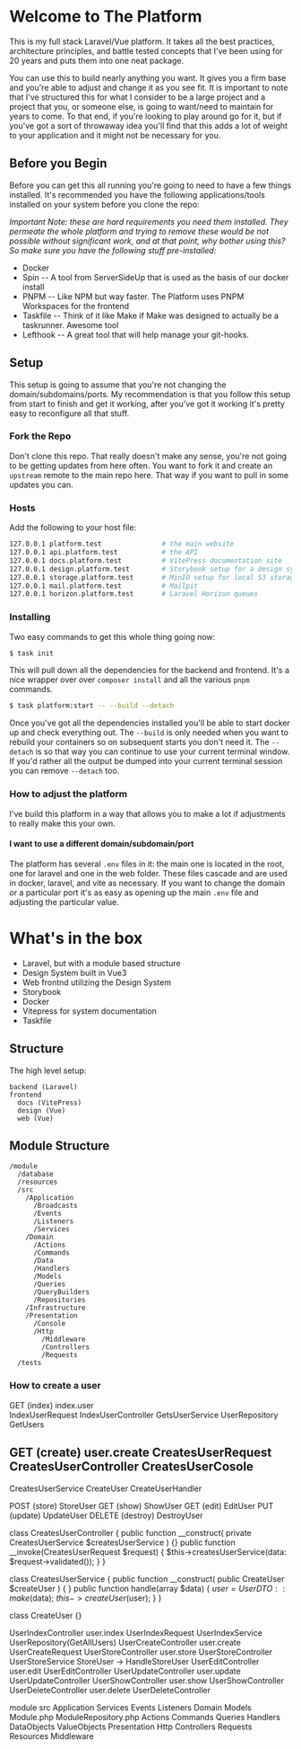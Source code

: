 # Welcome to The Platform

This is my full stack Laravel/Vue platform. It takes all the best practices, architecture principles, and battle tested concepts that I've been using for 20 years and puts them into one neat package.

You can use this to build nearly anything you want. It gives you a firm base and you're able to adjust and change it as you see fit. It is important to note that I've structured this for what I consider to be a large project and a project that you, or someone else, is going to want/need to maintain for years to come. To that end, if you're looking to play around go for it, but if you've got a sort of throwaway idea you'll find that this adds a lot of weight to your application and it might not be necessary for you.

## Before you Begin

Before you can get this all running you're going to need to have a few things installed. It's recommended you have the following applications/tools installed on your system before you clone the repo:

_Important Note: these are hard requirements you need them installed. They permeate the whole platform and trying to remove these would be not possible without significant work, and at that point, why bother using this? So make sure you have the following stuff pre-installed:_

- Docker
- Spin -- A tool from ServerSideUp that is used as the basis of our docker install
- PNPM -- Like NPM but way faster. The Platform uses PNPM Workspaces for the frontend
- Taskfile -- Think of it like Make if Make was designed to actually be a taskrunner. Awesome tool
- Lefthook -- A great tool that will help manage your git-hooks.

## Setup

This setup is going to assume that you're not changing the domain/subdomains/ports. My recommendation is that you follow this setup from start to finish and get it working, after you've got it working it's pretty easy to reconfigure all that stuff.

### Fork the Repo

Don't clone this repo. That really doesn't make any sense, you're not going to be getting updates from here often. You want to fork it and create an `upstream` remote to the main repo here. That way if you want to pull in some updates you can.

### Hosts

Add the following to your host file:

```bash
127.0.0.1 platform.test               # the main website
127.0.0.1 api.platform.test           # the API
127.0.0.1 docs.platform.test          # VitePress documentation site
127.0.0.1 design.platform.test        # Storybook setup for a design system
127.0.0.1 storage.platform.test       # MinIO setup for local S3 storage
127.0.0.1 mail.platform.test          # Mailpit
127.0.0.1 horizon.platform.test       # Laravel Horizon queues
```

### Installing

Two easy commands to get this whole thing going now:

```bash
$ task init
```

This will pull down all the dependencies for the backend and frontend. It's a nice wrapper over over `composer install` and all the various `pnpm` commands.

```bash
$ task platform:start -- --build --detach
```

Once you've got all the dependencies installed you'll be able to start docker up and check everything out. The `--build` is only needed when you want to rebuild your containers so on subsequent starts you don't need it. The `--detach` is so that way you can continue to use your current terminal window. If you'd rather all the output be dumped into your current terminal session you can remove `--detach` too.

### How to adjust the platform

I've build this platform in a way that allows you to make a lot if adjustments to really make this your own.

#### I want to use a different domain/subdomain/port

The platform has several `.env` files in it: the main one is located in the root, one for laravel and one in the web folder. These files cascade and are used in docker, laravel, and vite as necessary. If you want to change the domain or a particular port it's as easy as opening up the main `.env` file and adjusting the particular value.

# What's in the box

- Laravel, but with a module based structure
- Design System built in Vue3
- Web frontnd utilizing the Design System
- Storybook
- Docker
- Vitepress for system documentation
- Taskfile

## Structure

The high level setup:

```
backend (Laravel)
frontend
  docs (VitePress)
  design (Vue)
  web (Vue)
```

## Module Structure

```
/module
  /database
  /resources
  /src
    /Application
      /Broadcasts
      /Events
      /Listeners
      /Services
    /Domain
      /Actions
      /Commands
      /Data
      /Handlers
      /Models
      /Queries
      /QueryBuilders
      /Repositories
    /Infrastructure
    /Presentation
      /Console
      /Http
        /Middleware
        /Controllers
        /Requests
  /tests
```

### How to create a user

GET     (index)   index.user   
  IndexUserRequest
  IndexUserController
  GetsUserService
  UserRepository
  GetUsers

GET     (create)  user.create
  CreatesUserRequest
  CreatesUserController
  CreatesUserCosole
  --
  CreatesUserService
  CreateUser
  CreateUserHandler

POST    (store)   StoreUser
GET     (show)    ShowUser
GET     (edit)    EditUser
PUT     (update)  UpdateUser
DELETE  (destroy) DestroyUser


class CreatesUserController {
  public function __construct(
    private CreatesUserService $createsUserService
  ) {}
  public function __invoke(CreatesUserRequest $request) 
  {
    $this->createsUserService(data: $request->validated());
  }
}

class CreatesUserService {
  public function __construct(
    public CreateUser $createUser
  ) { }
  public function handle(array $data) 
  {
    $user = UserDTO::make($data);
    $this->createUser($user);
  }
}

class CreateUser {}

UserIndexController   user.index  UserIndexRequest      UserIndexService  UserRepository(GetAllUsers)
UserCreateController  user.create UserCreateRequest
UserStoreController   user.store  UserStoreController   UserStoreService  StoreUser -> HandleStoreUser
UserEditController    user.edit   UserEditController 
UserUpdateController  user.update UserUpdateController
UserShowController    user.show   UserShowController
UserDeleteController  user.delete UserDeleteController

module
  src
    Application
      Services
      Events
      Listeners
    Domain
      Models
        Module.php
        ModuleRepository.php
      Actions
        Commands
        Queries
      Handlers
      DataObjects
      ValueObjects
    Presentation
      Http
        Controllers
        Requests
        Resources
        Middleware

